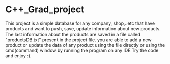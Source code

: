 # C++_Grad_project
This project is a simple database for any company, shop,..etc that have products and want to push, save, update information about new products. 
The last information about the products are saved in a file called "productsDB.txt" present in the project file.
you are able to add a new product or update the data of any product using the file directly or using the cmd(command) window by running the program on any IDE
Try the code and enjoy :).
